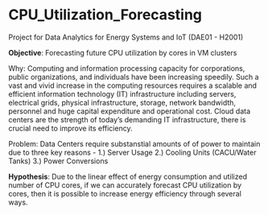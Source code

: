 # CPU_Utilization_Forecasting
Project for Data Analytics for Energy Systems and IoT (DAE01 - H2001)

**Objective**: Forecasting future CPU utilization by cores in VM clusters

Why: Computing and information processing capacity for corporations, public organizations, and individuals have been increasing speedily.
Such a vast and vivid increase in the computing resources requires a scalable and efficient information technology (IT) infrastructure including servers,
electrical grids, physical infrastructure, storage, network bandwidth, personnel and huge capital expenditure and operational cost. Cloud data centers 
are the strength of today’s demanding IT infrastructure, there is crucial need to improve its efficiency.

Problem: Data Centers require substanstial amounts of of power to maintain due to three key reasons - 1.) Server Usage 2.) Cooling Units (CACU/Water Tanks)
3.) Power Conversions

**Hypothesis**: Due to the linear effect of energy consumption and utilized number of CPU cores, if we can accurately forecast CPU utilization by cores, 
then it is possible to increase energy efficiency through several ways. 



